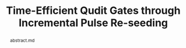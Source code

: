 ---
title: Time-Efficient Qudit Gates through Incremental Pulse Re-seeding
layout: project
publisher: IEEE International Conference on Quantum Computing and Engineering (QCE 2022)
image: /assets/img/projects/ipr/hero.png
items:
  - name: .pdf
    link: /assets/papers/seifert_timeefficient_2022.pdf
  - name: publication
    link: "https://doi.org/10.1109/QCE53715.2022.00051"
  - name: arXiv
    link: https://arxiv.org/abs/2206.14975
  - name: poster
    link: /assets/files/QIP-2022.pdf
abstract: abstract.md
authors:
  - name: "Lennart Maximilian Seifert*"
    link: https://scholar.google.com/citations?user=k6RYl7kAAAAJ&hl=en&inst=5778974199078678248
    affiliation: University of Chicago
  - name: "Jason D. Chadwick*"
    link: https://www.jason-chadwick.com/
    affiliation: Carnegie Mellon University
  - name: "Andrew Litteken"
    link: http://andrewlitteken.com/
    affiliation: University of Chicago
  - name: "Frederic T. Chong"
    link: https://people.cs.uchicago.edu/~ftchong/
    affiliation: University of Chicago
  - name: "Jonathan M. Baker"
    link: https://www.jonathanmarkbaker.com/
    affiliation: University of Chicago
    last: true
figures:
  - file: /assets/img/projects/ipr/05_H_4_example.png
    caption: 05_H_4_example.md
  - file: /assets/img/projects/ipr/04_ipr_example.png
    width: 100%
    caption: 04_ipr_example.md
  - file: /assets/img/projects/ipr/06_infidelity_boxplots.png
    caption: 06_infidelity_boxplots.md
  - file: /assets/img/projects/ipr/07_scaling_1bit.png
    width: 100%
    caption: 07_scaling_1bit.md
  - file: /assets/img/projects/ipr/08_scaling_swap.png
    caption: 08_scaling_swap.md
contributions:
  - "Conceived of re-optimizing control pulses, seeded from successful longer-duration optimizations, to improve convergence for difficult optimizations."
  - "Built a higher-level interface around the new package Juqbox.jl to easily use different Hamiltonians, reference frames, and other optimization options."
# thingslearned:
#   - short: "Quantum research"
#     long: "This project was my introduction to the field of quantum computing. I learned a lot about the field and the research process in general. I started the project as an undergraduate and finished it as a PhD student, so it holds a special place in my heart."
---